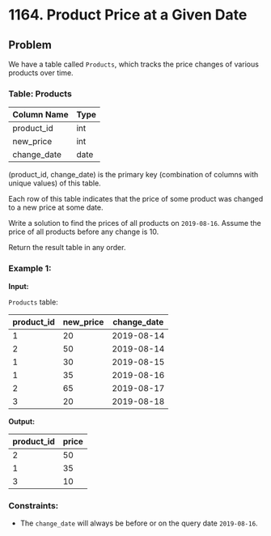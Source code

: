 # 1164. Product Price at a Given Date

## Problem

We have a table called `Products`, which tracks the price changes of various products over time.

### Table: Products

| Column Name | Type |
| ----------- | ---- |
| product_id  | int  |
| new_price   | int  |
| change_date | date |

(product_id, change_date) is the primary key (combination of columns with unique values) of this table.

Each row of this table indicates that the price of some product was changed to a new price at some date.

Write a solution to find the prices of all products on `2019-08-16`. Assume the price of all products before any change is 10.

Return the result table in any order.

### Example 1:

**Input:**

`Products` table:

| product_id | new_price | change_date |
| ---------- | --------- | ----------- |
| 1          | 20        | 2019-08-14  |
| 2          | 50        | 2019-08-14  |
| 1          | 30        | 2019-08-15  |
| 1          | 35        | 2019-08-16  |
| 2          | 65        | 2019-08-17  |
| 3          | 20        | 2019-08-18  |

**Output:**

| product_id | price |
| ---------- | ----- |
| 2          | 50    |
| 1          | 35    |
| 3          | 10    |

### Constraints:

- The `change_date` will always be before or on the query date `2019-08-16`.
